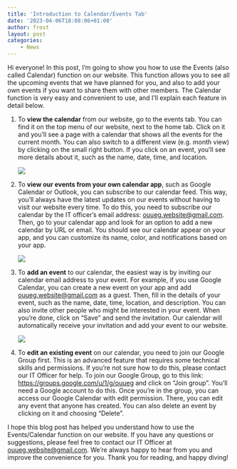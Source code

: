 ```yaml
---
title: 'Introduction to Calendar/Events Tab'
date: '2023-04-06T18:08:06+01:00'
author: frost
layout: post
categories:
    - News
---
```


Hi everyone! In this post, I’m going to show you how to use the Events (also called Calendar) function on our website. This function allows you to see all the upcoming events that we have planned for you, and also to add your own events if you want to share them with other members. The Calendar function is very easy and convenient to use, and I’ll explain each feature in detail below.

1. To **view the calendar** from our website, go to the events tab. You can find it on the top menu of our website, next to the home tab. Click on it and you’ll see a page with a calendar that shows all the events for the current month. You can also switch to a different view (e.g. month view) by clicking on the small right button. If you click on an event, you’ll see more details about it, such as the name, date, time, and location.

    ![](https://ouueg.com/wp-content/uploads/2023/04/image.png)

2. To **view our events from your own calendar app**, such as Google Calendar or Outlook, you can subscribe to our calendar feed. This way, you’ll always have the latest updates on our events without having to visit our website every time. To do this, you need to subscribe our calendar by the IT officer’s email address: ouueg.website@gmail.com. Then, go to your calendar app and look for an option to add a new calendar by URL or email. You should see our calendar appear on your app, and you can customize its name, color, and notifications based on your app.

    ![](https://ouueg.com/wp-content/uploads/2023/04/Screenshot_20230406_200359_Calendar.jpg)

3. To **add an event** to our calendar, the easiest way is by inviting our calendar email address to your event. For example, if you use Google Calendar, you can create a new event on your app and add ouueg.website@gmail.com as a guest. Then, fill in the details of your event, such as the name, date, time, location, and description. You can also invite other people who might be interested in your event. When you’re done, click on “Save” and send the invitation. Our calendar will automatically receive your invitation and add your event to our website.

    ![](https://ouueg.com/wp-content/uploads/2023/04/image-1.png)

4. To **edit an existing event** on our calendar, you need to join our Google Group first. This is an advanced feature that requires some technical skills and permissions. If you’re not sure how to do this, please contact our IT Officer for help. To join our Google Group, go to this link: https://groups.google.com/u/1/g/ouueg and click on “Join group”. You’ll need a Google account to do this. Once you’re in the group, you can access our Google Calendar with edit permission. There, you can edit any event that anyone has created. You can also delete an event by clicking on it and choosing “Delete”.

I hope this blog post has helped you understand how to use the Events/Calendar function on our website. If you have any questions or suggestions, please feel free to contact our IT Officer at ouueg.website@gmail.com. We’re always happy to hear from you and improve the convenience for you. Thank you for reading, and happy diving!
